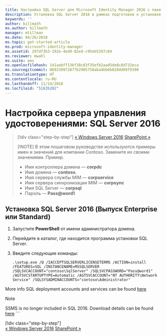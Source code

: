 ```yaml
---
title: Настройка SQL Server для Microsoft Identity Manager 2016 с пакетом обновления 1 (SP1) | Документация Майкрософт
description: Установка SQL Server 2016 в рамках подготовки к установке MIM 2016.
keywords: ''
author: billmath
ms.author: billmath
manager: mtillman
ms.date: 04/26/2018
ms.topic: get-started-article
ms.prod: microsoft-identity-manager
ms.assetid: 297df3b3-192e-4ed9-82ed-c95eb5297c84
ms.reviewer: mwahl
ms.suite: ems
ms.openlocfilehash: 141aabff13bf38c83f35efb2aad5de8c8d732eca
ms.sourcegitcommit: 869239972877b2905758aba4bb6b028dd09f9390
ms.translationtype: HT
ms.contentlocale: ru-RU
ms.lasthandoff: 11/14/2018
ms.locfileid: "51635202"
---
```

# <a name="set-up-an-identity-management-server-sql-server-2016"></a>Настройка сервера управления удостоверениями: SQL Server 2016

> [!div class="step-by-step"]
> [« Windows Server 2016](prepare-server-ws2016.md)
> [SharePoint »](prepare-server-sharepoint.md)
> 
> [!NOTE]
> В этом пошаговом руководстве используются примеры имен и значений для компании Contoso. Замените их своими значениями. Пример.
> - Имя контроллера домена — **corpdc**
> - Имя домена — **contoso**.
> - Имя сервера службы MIM — **corpservice**
> - Имя сервера синхронизации MIM — **corpsync**
> - Имя SQL Server — **corpsql**
> - Пароль — <strong>Pass@word1</strong>

## <a name="install-sql-server-2016-standardenterprise-edition"></a>Установка **SQL Server 2016 (Выпуск Enterprise или Standard)**

1. Запустите **PowerShell** от имени администратора домена.

2. Перейдите в каталог, где находится программа установки SQL Server.

3. Введите следующие команды:

    ```
    .\setup.exe /Q /IACCEPTSQLSERVERLICENSETERMS /ACTION=install /FEATURES=SQL /INSTANCENAME=MSSQLSERVER /SQLSVCACCOUNT="contoso\SqlServer" /SQLSVCPASSWORD="Pass@word1"   /AGTSVCSTARTUPTYPE=Automatic /AGTSVCACCOUNT="NT AUTHORITY\Network Service" /SQLSYSADMINACCOUNTS="contoso\Administrator"

More info SQL deployment accounts and services can be found [here](https://docs.microsoft.com/sql/database-engine/configure-windows/configure-windows-service-accounts-and-permissions?view=sql-server-2017)
> [!NOTE]
> SSMS is no longer included in SQL 2016. Download details can be found [here](https://docs.microsoft.com/sql/ssms/download-sql-server-management-studio-ssms?view=sql-server-2017)    ```
> 
> [!div class="step-by-step"]  
> [« Windows Server 2016](prepare-server-ws2016.md)
> [SharePoint »](prepare-server-sharepoint.md)
